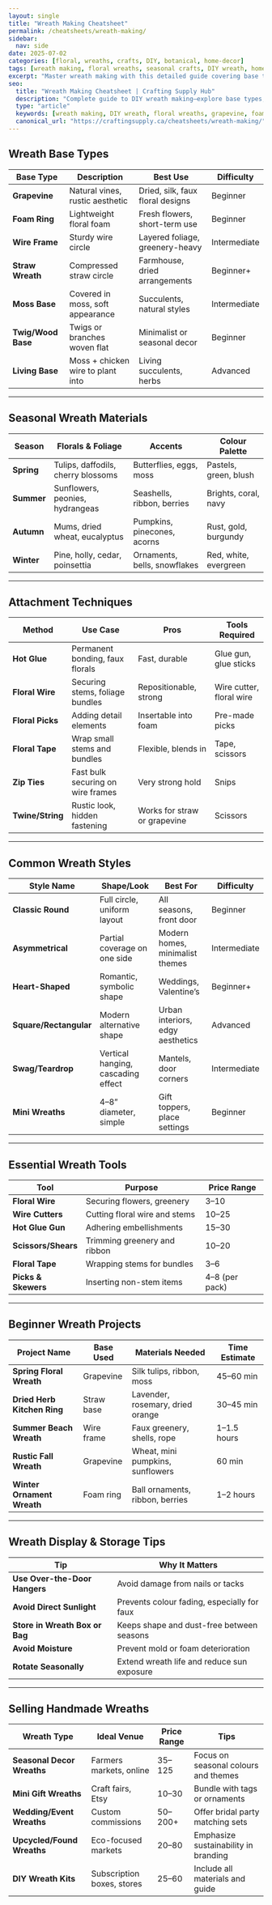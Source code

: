 ```yaml
---
layout: single
title: "Wreath Making Cheatsheet"
permalink: /cheatsheets/wreath-making/
sidebar:
  nav: side
date: 2025-07-02
categories: [floral, wreaths, crafts, DIY, botanical, home-decor]
tags: [wreath making, floral wreaths, seasonal crafts, DIY wreath, home decor, dried flowers, base forms]
excerpt: "Master wreath making with this detailed guide covering base types, seasonal materials, floral styles, tools, techniques, and beginner project ideas."
seo:
  title: "Wreath Making Cheatsheet | Crafting Supply Hub"
  description: "Complete guide to DIY wreath making—explore base types, floral materials, seasonal themes, attachment techniques, and easy design styles."
  type: "article"
  keywords: [wreath making, DIY wreath, floral wreaths, grapevine, foam wreath, dried flower wreath, seasonal decor]
  canonical_url: "https://craftingsupply.ca/cheatsheets/wreath-making/"
---
```


## Wreath Base Types

| Base Type         | Description                          | Best Use                          | Difficulty |
|--------------------|---------------------------------------|------------------------------------|-------------|
| **Grapevine**         | Natural vines, rustic aesthetic        | Dried, silk, faux floral designs   | Beginner    |
| **Foam Ring**         | Lightweight floral foam                | Fresh flowers, short-term use      | Beginner    |
| **Wire Frame**        | Sturdy wire circle                    | Layered foliage, greenery-heavy    | Intermediate|
| **Straw Wreath**      | Compressed straw circle                | Farmhouse, dried arrangements      | Beginner+   |
| **Moss Base**         | Covered in moss, soft appearance       | Succulents, natural styles         | Intermediate|
| **Twig/Wood Base**    | Twigs or branches woven flat           | Minimalist or seasonal decor       | Beginner    |
| **Living Base**       | Moss + chicken wire to plant into      | Living succulents, herbs           | Advanced    |

---

## Seasonal Wreath Materials

| Season      | Florals & Foliage                     | Accents                       | Colour Palette                |
|-------------|----------------------------------------|-------------------------------|------------------------------|
| **Spring**      | Tulips, daffodils, cherry blossoms    | Butterflies, eggs, moss        | Pastels, green, blush        |
| **Summer**      | Sunflowers, peonies, hydrangeas       | Seashells, ribbon, berries     | Brights, coral, navy         |
| **Autumn**      | Mums, dried wheat, eucalyptus         | Pumpkins, pinecones, acorns    | Rust, gold, burgundy         |
| **Winter**      | Pine, holly, cedar, poinsettia        | Ornaments, bells, snowflakes   | Red, white, evergreen        |

---

## Attachment Techniques

| Method           | Use Case                          | Pros                        | Tools Required          |
|------------------|------------------------------------|-----------------------------|--------------------------|
| **Hot Glue**         | Permanent bonding, faux florals    | Fast, durable               | Glue gun, glue sticks     |
| **Floral Wire**      | Securing stems, foliage bundles     | Repositionable, strong      | Wire cutter, floral wire  |
| **Floral Picks**     | Adding detail elements              | Insertable into foam        | Pre-made picks            |
| **Floral Tape**      | Wrap small stems and bundles        | Flexible, blends in         | Tape, scissors            |
| **Zip Ties**         | Fast bulk securing on wire frames   | Very strong hold            | Snips                     |
| **Twine/String**     | Rustic look, hidden fastening       | Works for straw or grapevine| Scissors                  |

---

## Common Wreath Styles

| Style Name        | Shape/Look                          | Best For                           | Difficulty |
|--------------------|--------------------------------------|-------------------------------------|-------------|
| **Classic Round**     | Full circle, uniform layout           | All seasons, front door             | Beginner    |
| **Asymmetrical**      | Partial coverage on one side         | Modern homes, minimalist themes     | Intermediate|
| **Heart-Shaped**      | Romantic, symbolic shape             | Weddings, Valentine’s               | Beginner+   |
| **Square/Rectangular**| Modern alternative shape             | Urban interiors, edgy aesthetics    | Advanced    |
| **Swag/Teardrop**     | Vertical hanging, cascading effect   | Mantels, door corners               | Intermediate|
| **Mini Wreaths**      | 4–8” diameter, simple                | Gift toppers, place settings        | Beginner    |

---

## Essential Wreath Tools

| Tool              | Purpose                               | Price Range      |
|--------------------|----------------------------------------|-------------------|
| **Floral Wire**        | Securing flowers, greenery             | $3–$10            |
| **Wire Cutters**       | Cutting floral wire and stems          | $10–$25           |
| **Hot Glue Gun**       | Adhering embellishments                | $15–$30           |
| **Scissors/Shears**    | Trimming greenery and ribbon           | $10–$20           |
| **Floral Tape**        | Wrapping stems for bundles             | $3–$6             |
| **Picks & Skewers**    | Inserting non-stem items               | $4–$8 (per pack)  |

---

## Beginner Wreath Projects

| Project Name          | Base Used      | Materials Needed                     | Time Estimate |
|------------------------|----------------|--------------------------------------|----------------|
| **Spring Floral Wreath**  | Grapevine       | Silk tulips, ribbon, moss              | 45–60 min       |
| **Dried Herb Kitchen Ring** | Straw base      | Lavender, rosemary, dried orange        | 30–45 min       |
| **Summer Beach Wreath**    | Wire frame      | Faux greenery, shells, rope             | 1–1.5 hours     |
| **Rustic Fall Wreath**     | Grapevine       | Wheat, mini pumpkins, sunflowers        | 60 min          |
| **Winter Ornament Wreath** | Foam ring       | Ball ornaments, ribbon, berries         | 1–2 hours       |

---

## Wreath Display & Storage Tips

| Tip                              | Why It Matters                                 |
|----------------------------------|-------------------------------------------------|
| **Use Over-the-Door Hangers**        | Avoid damage from nails or tacks                 |
| **Avoid Direct Sunlight**            | Prevents colour fading, especially for faux       |
| **Store in Wreath Box or Bag**       | Keeps shape and dust-free between seasons        |
| **Avoid Moisture**                   | Prevent mold or foam deterioration               |
| **Rotate Seasonally**               | Extend wreath life and reduce sun exposure       |

---

## Selling Handmade Wreaths

| Wreath Type           | Ideal Venue             | Price Range      | Tips                                 |
|------------------------|--------------------------|-------------------|----------------------------------------|
| **Seasonal Decor Wreaths** | Farmers markets, online      | $35–$125          | Focus on seasonal colours and themes   |
| **Mini Gift Wreaths**      | Craft fairs, Etsy           | $10–$30           | Bundle with tags or ornaments         |
| **Wedding/Event Wreaths**  | Custom commissions          | $50–$200+         | Offer bridal party matching sets      |
| **Upcycled/Found Wreaths** | Eco-focused markets         | $20–$80           | Emphasize sustainability in branding  |
| **DIY Wreath Kits**        | Subscription boxes, stores  | $25–$60           | Include all materials and guide       |
